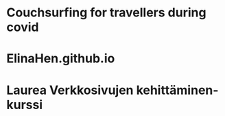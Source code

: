 # Couchsurfing for travellers during covid

# ElinaHen.github.io
# Laurea Verkkosivujen kehittäminen- kurssi
